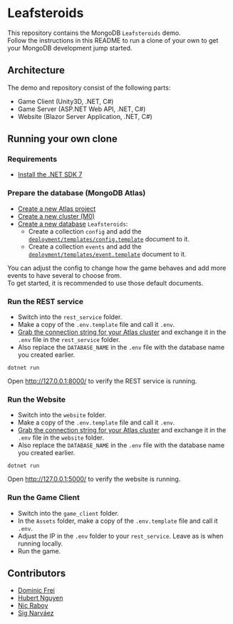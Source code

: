 # Leafsteroids

This repository contains the MongoDB `Leafsteroids` demo.  
Follow the instructions in this README to run a clone of your own to get your MongoDB development jump started.

## Architecture

The demo and repository consist of the following parts:

- Game Client (Unity3D, .NET, C#)
- Game Server (ASP.NET Web API, .NET, C#)
- Website (Blazor Server Application, .NET, C#)

## Running your own clone

### Requirements

- [Install the .NET SDK 7](https://dotnet.microsoft.com/en-us/download/dotnet/7.0)

### Prepare the database (MongoDB Atlas)

- [Create a new Atlas project](https://www.mongodb.com/cloud/atlas/register)
- [Create a new cluster (M0)](https://www.mongodb.com/docs/atlas/tutorial/deploy-free-tier-cluster/)
- [Create a new database](https://www.mongodb.com/basics/create-database) `Leafsteroids`:
    - Create a collection `config` and add the [`deployment/templates/config.template`](https://github.com/mongodb-developer/leafsteroids/blob/main/deployment/templates/config.template) document to it.
    - Create a collection `events` and add the [`deployment/templates/event.template`](https://github.com/mongodb-developer/leafsteroids/blob/main/deployment/templates/event.template) document to it.

You can adjust the config to change how the game behaves and add more events to have several to choose from.  
To get started, it is recommended to use those default documents.

### Run the REST service

- Switch into the `rest_service` folder.
- Make a copy of the `.env.template` file and call it `.env`.
- [Grab the connection string for your Atlas cluster](https://www.mongodb.com/docs/guides/atlas/connection-string/) and exchange it in the `.env` file in the `rest_service` folder.
- Also replace the `DATABASE_NAME` in the `.env` file with the database name you created earlier.

```shell
dotnet run
```

Open http://127.0.0.1:8000/ to verify the REST service is running.

### Run the Website

- Switch into the `website` folder.
- Make a copy of the `.env.template` file and call it `.env`.
- [Grab the connection string for your Atlas cluster](https://www.mongodb.com/docs/guides/atlas/connection-string/) and exchange it in the `.env` file in the `website` folder.
- Also replace the `DATABASE_NAME` in the `.env` file with the database name you created earlier.

```shell
dotnet run
```

Open http://127.0.0.1:5000/ to verify the website is running.

### Run the Game Client

- Switch into the `game_client` folder.
- In the `Assets` folder, make a copy of the `.env.template` file and call it `.env`.
- Adjust the IP in the `.env` folder to your `rest_service`. Leave as is when running locally.
- Run the game.

## Contributors

- [Dominic Frei](https://linktr.ee/dominicfrei)
- [Hubert Nguyen](https://)
- [Nic Raboy](https://www.nraboy.com)
- [Sig Narváez](https://www.linkedin.com/in/signarvaez/)
